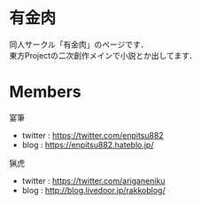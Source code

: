 <!-- プレビュー[ctrl]+[k] -> [v] -->

# 有金肉

同人サークル「有金肉」のページです．  
東方Projectの二次創作メインで小説とか出してます．

# Members

宴筆

* twitter : https://twitter.com/enpitsu882
* blog : https://enpitsu882.hateblo.jp/

猟虎

* twitter : https://twitter.com/ariganeniku
* blog : http://blog.livedoor.jp/rakkoblog/

<!--
# DEMO

"hoge"の魅力が直感的に伝えわるデモ動画や図解を載せる
-->